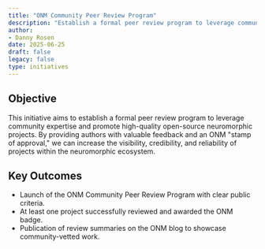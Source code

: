 ```yaml
---
title: "ONM Community Peer Review Program"
description: "Establish a formal peer review program to leverage community expertise and promote high-quality open-source neuromorphic projects, offering authors valuable feedback and an ONM 'stamp of approval'."
author:
- Danny Rosen
date: 2025-06-25
draft: false
legacy: false
type: initiatives
---
```


## Objective
This initiative aims to establish a formal peer review program to leverage community expertise and promote high-quality open-source neuromorphic projects. By providing authors with valuable feedback and an ONM "stamp of approval," we can increase the visibility, credibility, and reliability of projects within the neuromorphic ecosystem.

## Key Outcomes
- Launch of the ONM Community Peer Review Program with clear public criteria.
- At least one project successfully reviewed and awarded the ONM badge.
- Publication of review summaries on the ONM blog to showcase community-vetted work.